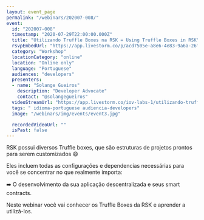 ```yaml
---
layout: event_page
permalink: "/webinars/202007-008/"
event:
  id: "202007-008"
  timestamp: "2020-07-29T22:00:00.000Z"
  title: "Utilizando Truffle Boxes na RSK = Using Truffle Boxes in RSK"
  rsvpEmbedUrl: "https://app.livestorm.co/p/acd7505e-a8e6-4e83-9a6a-26f54c808695/form"
  category: "Workshop"
  locationCategory: "online"
  location: "Online only"
  language: "Portuguese"
  audiences: "developers"
  presenters:
  - name: "Solange Gueiros"
    description: "Developer Advocate"
    contact: "@solangegueiros"
  videoStreamUrl: "https://app.livestorm.co/iov-labs-1/utilizando-truffle-boxes-na-rsk"
  tags: " idioma-portuguese audiencia-developers"
  image: "/webinars/img/events/event3.jpg"

  recordedVideoUrl: ""
  isPast: false
---
```



RSK possui diversos Truffle boxes, que são estruturas de projetos prontos para serem customizados 😄

Eles incluem todas as configurações e dependencias necessárias para você se concentrar no que realmente importa:

➡️ O desenvolvimento da sua aplicação descentralizada e seus smart contracts.

Neste webinar você vai conhecer os Truffle Boxes da RSK e aprender a utilizá-los.

